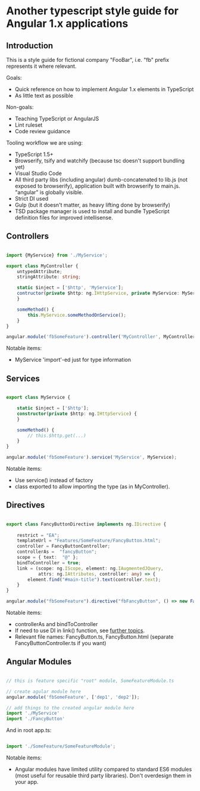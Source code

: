 # Another typescript style guide for Angular 1.x applications

## Introduction

This is a style guide for fictional company "FooBar", i.e. "fb" prefix represents
it where relevant.

Goals:
 - Quick reference on how to implement Angular 1.x elements in TypeScript
 - As little text as possible

Non-goals:
 - Teaching TypeScript or AngularJS
 - Lint ruleset
 - Code review guidance

Tooling workflow we are using:
 - TypeScript 1.5+
 - Browserify, tsify and watchify (because tsc doesn't support bundling yet)
 - Visual Studio Code
 - All third party libs (including angular) dumb-concatenated to lib.js (not exposed to browserify),
   application built with browserify to main.js. "angular" is globally visible.
 - Strict DI used
 - Gulp (but it doesn't matter, as heavy lifting done by browserify)
 - TSD package manager is used to install and bundle TypeScript definition files for improved intellisense.

## Controllers

```typescript

import {MyService} from './MyService';

export class MyController {
	untypedAttribute;
	stringAttribute: string;

	static $inject = ['$http', 'MyService'];
	contructor(private $http: ng.IHttpService, private MyService: MyService) {
	}

	someMethod() {
		this.MyService.someMethodOnService();
	}
}

angular.module('fbSomeFeature').controller('MyController', MyController);

```	

Notable items:
 - MyService 'import'-ed just for type information
 
## Services

```typescript

export class MyService {

	static $inject = ['$http'];
	constructor(private $http: ng.IHttpService) {
	}

	someMethod() {
		// this.$http.get(...)
	}
}

angular.module('fbSomeFeature').service('MyService', MyService);
```

Notable items:
 - Use service() instead of factory
 - class exported to allow importing the type (as in MyController). 

## Directives

```typescript

export class FancyButtonDirective implements ng.IDirective {
    
    restrict = "EA";
    templateUrl = "Features/SomeFeature/FancyButton.html";
    controller = FancyButtonController;
    controllerAs =  "fancyButton";
    scope = { text:  "@" };
    bindToController = true;   
    link = (scope: ng.IScope, element: ng.IAugmentedJQuery, 
            attrs: ng.IAttributes, controller: any) => {
        element.find("#main-title").text(controller.text);
    }
}

angular.module("fbSomeFeature").directive("fbFancyButton", () => new FancyButtonDirective());

```

Notable items:

 - controllerAs and bindToController
 - If need to use DI in link() function, see [further topics](https://github.com/vivainio/typescript-ng1-style/blob/master/further_topics.md). 
 - Relevant file names: FancyButton.ts, FancyButton.html (separate FancyButtonController.ts if you want)

## Angular Modules

```typescript

// this is feature specific "root" module, SomeFeatureModule.ts

// create agular module here
angular.module('fbSomeFeature', ['dep1', 'dep2']);

// add things to the created angular module here
import './MyService'
import './FancyButton'

```

And in root app.ts:

```typescript

import './SomeFeature/SomeFeatureModule';

```

Notable items:

- Angular modules have limited utility compared to standard ES6 
  modules (most useful for reusable third party libraries).
  Don't overdesign them in your app.
